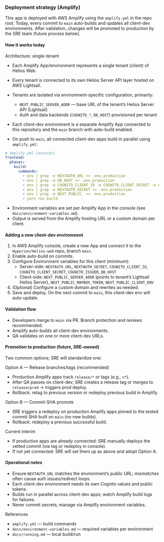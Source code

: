 ### Deployment strategy (Amplify)

This app is deployed with AWS Amplify using the `amplify.yml` in the repo root. Today, every commit to `main` auto-builds and updates all client-dev environments. After validation, changes will be promoted to production by the SRE team (future process below).

#### How it works today

Architecture: single-tenant
- Each Amplify App/environment represents a single tenant (client) of Helios Web.
- Every tenant is connected to its own Helios Server API layer hosted on AWS Lightsail.
- Tenants are isolated via environment-specific configuration, primarily:
  - `NEXT_PUBLIC_SERVER_ADDR` — base URL of the tenant’s Helios Server API (Lightsail)
  - Auth and data backends (`COGNITO_*`, `DB_HOST`) provisioned per tenant

- Each client-dev environment is a separate Amplify App connected to this repository and the `main` branch with auto-build enabled.
- On push to `main`, all connected client-dev apps build in parallel using `amplify.yml`:

```yaml
# amplify.yml (excerpt)
frontend:
  phases:
    build:
      commands:
        - env | grep -e NEXTAUTH_URL >> .env.production
        - env | grep -e DB_HOST >> .env.production
        - env | grep -e COGNITO_CLIENT_ID -e COGNITO_CLIENT_SECRET -e COGNITO_ISSUER >> .env.production
        - env | grep -e NEXTAUTH_SECRET >> .env.production
        - env | grep -e NEXT_PUBLIC_ >> .env.production
        - yarn run build
```

- Environment variables are set per Amplify App in the console (see `docs/environment-variables.md`).
- Output is served from the Amplify hosting URL or a custom domain per client.

#### Adding a new client-dev environment

1) In AWS Amplify console, create a new App and connect it to the `Hyperion/Helios-web` repo, branch `main`.
2) Enable auto-build on commits.
3) Configure Environment variables for this client (minimum):
   - Server-side: `NEXTAUTH_URL`, `NEXTAUTH_SECRET`, `COGNITO_CLIENT_ID`, `COGNITO_CLIENT_SECRET`, `COGNITO_ISSUER`, `DB_HOST`
   - Client-side: `NEXT_PUBLIC_SERVER_ADDR` (points to tenant’s Lightsail Helios Server), `NEXT_PUBLIC_MAPBOX_TOKEN`, `NEXT_PUBLIC_CLIENT_ENV`
4) (Optional) Configure a custom domain and rewrites as needed.
5) Save and deploy. On the next commit to `main`, this client-dev env will auto-update.

#### Validation flow

- Developers merge to `main` via PR. Branch protection and reviews recommended.
- Amplify auto-builds all client-dev environments.
- QA validates on one or more client-dev URLs.

#### Promotion to production (future, SRE-owned)

Two common options; SRE will standardize one:

Option A — Release branches/tags (recommended)
- Production Amplify apps track `release/*` or tags (e.g., `v*`).
- After QA passes on client-dev, SRE creates a release tag or merges to `release/prod` → triggers prod deploy.
- Rollback: retag to previous version or redeploy previous build in Amplify.

Option B — Commit-SHA promote
- SRE triggers a redeploy on production Amplify apps pinned to the tested commit SHA built on `main` (no new builds).
- Rollback: redeploy a previous successful build.

Current interim
- If production apps are already connected: SRE manually deploys the vetted commit (via tag or redeploy in console).
- If not yet connected: SRE will set them up as above and adopt Option A.

#### Operational notes

- Ensure `NEXTAUTH_URL` matches the environment’s public URL; mismatches often cause auth issues/redirect loops.
- Each client-dev environment needs its own Cognito values and public tokens.
- Builds run in parallel across client-dev apps; watch Amplify build logs for failures.
- Never commit secrets; manage via Amplify environment variables.

References
- `amplify.yml` — build commands
- `docs/environment-variables.md` — required variables per environment
- `docs/running.md` — local build/run

